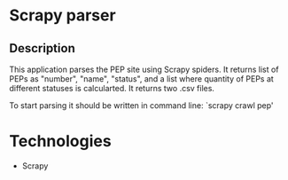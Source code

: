 # Scrapy parser

## Description
This application parses the PEP site using Scrapy spiders.
It returns list of PEPs as "number", "name", "status", and a list where quantity of PEPs at different statuses is calcularted. It returns two .csv files.

To start parsing it should be written in command  line:
`scrapy crawl pep'

# Technologies
- Scrapy


